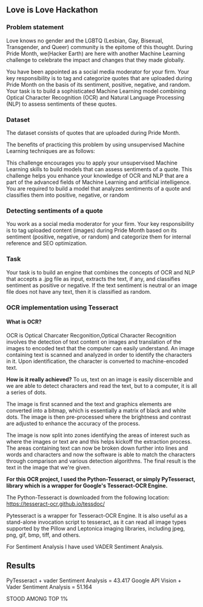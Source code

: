 ## Love is Love Hackathon

### Problem statement

Love knows no gender and the LGBTQ (Lesbian, Gay, Bisexual, Transgender, and Queer) community is the epitome of this thought. During Pride Month, we(Hacker Earth) are here with another Machine Learning challenge to celebrate the impact and changes that they made globally.

You have been appointed as a social media moderator for your firm. Your key responsibility is to tag and categorize quotes that are uploaded during Pride Month on the basis of its sentiment, positive, negative, and random. Your task is to build a sophisticated Machine Learning model combining Optical Character Recognition (OCR) and Natural Language Processing (NLP) to assess sentiments of these quotes.

### Dataset

The dataset consists of quotes that are uploaded during Pride Month.

The benefits of practicing this problem by using unsupervised Machine Learning techniques are as follows:

This challenge encourages you to apply your unsupervised Machine Learning skills to build models that can assess sentiments of a quote.
This challenge helps you enhance your knowledge of OCR and NLP that are a part of the advanced fields of Machine Learning and artificial intelligence.
You are required to build a model that analyzes sentiments of a quote and classifies them into positive, negative, or random

### Detecting sentiments of a quote

You work as a social media moderator for your firm. Your key responsibility is to tag uploaded content (images) during Pride Month based on its sentiment (positive, negative, or random) and categorize them for internal reference and SEO optimization.

### Task
Your task is to build an engine that combines the concepts of OCR and NLP that accepts a .jpg file as input, extracts the text, if any, and classifies sentiment as positive or negative. If the text sentiment is neutral or an image file does not have any text, then it is classified as random.

### OCR implementation using Tesseract

#### What is OCR?

OCR is Optical Charcater Recgonition,Optical Character Recognition involves the detection of text content on images and translation of the images to encoded text that the computer can easily understand. An image containing text is scanned and analyzed in order to identify the characters in it. Upon identification, the character is converted to machine-encoded text.

__How is it really achieved?__ To us, text on an image is easily discernible and we are able to detect characters and read the text, but to a computer, it is all a series of dots.

The image is first scanned and the text and graphics elements are converted into a bitmap, which is essentially a matrix of black and white dots. The image is then pre-processed where the brightness and contrast are adjusted to enhance the accuracy of the process.

The image is now split into zones identifying the areas of interest such as where the images or text are and this helps kickoff the extraction process. The areas containing text can now be broken down further into lines and words and characters and now the software is able to match the characters through comparison and various detection algorithms. The final result is the text in the image that we're given.

__For this OCR project, I used the Python-Tesseract, or simply PyTesseract, library which is a wrapper for Google's Tesseract-OCR Engine.__

The Python-Tesseract is downloaded from the following location:
https://tesseract-ocr.github.io/tessdoc/

Pytesseract is a wrapper for Tesseract-OCR Engine. It is also useful as a stand-alone invocation script to tesseract, as it can read all image types supported by the Pillow and Leptonica imaging libraries, including jpeg, png, gif, bmp, tiff, and others. 

For Sentiment Analysis I have used VADER Sentiment Analysis.

## Results

PyTesseract + vader Sentiment Analysis = 43.417
Google API Vision + Vader Sentiment Analysis = 51.164

STOOD AMONG TOP 1%